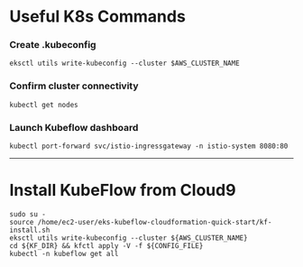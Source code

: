 # Useful K8s Commands

### Create .kubeconfig

```shell
eksctl utils write-kubeconfig --cluster $AWS_CLUSTER_NAME
```

### Confirm cluster connectivity
```shell
kubectl get nodes
```

### Launch Kubeflow dashboard
```shell
kubectl port-forward svc/istio-ingressgateway -n istio-system 8080:80
```

---
# Install KubeFlow from Cloud9

```shell
sudo su -
source /home/ec2-user/eks-kubeflow-cloudformation-quick-start/kf-install.sh 
eksctl utils write-kubeconfig --cluster ${AWS_CLUSTER_NAME}
cd ${KF_DIR} && kfctl apply -V -f ${CONFIG_FILE}
kubectl -n kubeflow get all
```

